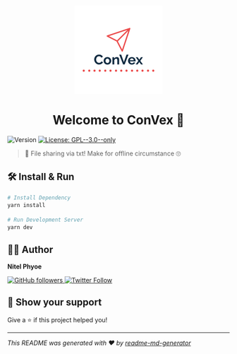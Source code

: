 <p align="center">
<img src="https://github.com/NitelPhyoe/ConVex/blob/main/public/images/logo.png?raw=true"/>
</p>
<h1 align="center">Welcome to ConVex 👋</h1>
<p>
  <img alt="Version" src="https://img.shields.io/badge/version-0.0.1-blue.svg?cacheSeconds=2592000?&style=flat-square" />
  <a href="#" target="_blank">
    <img alt="License: GPL--3.0--only" src="https://img.shields.io/badge/License-GPL--3.0--only-red.svg?style=flat-square" />
  </a>

</p>

> 📄 File sharing via txt! Make for offline circumstance 🙄

## 🛠 Install & Run

```sh
# Install Dependency
yarn install

# Run Development Server
yarn dev
```

## 👨‍💻 Author

**Nitel Phyoe**

  <a href="https://github.com/nitelphyoe" target="_blank">
  <img alt="GitHub followers" src="https://img.shields.io/github/followers/nitelphyoe?label=Github&logo=github&style=for-the-badge"/>
  </a>
  <a href="https://twitter.com/nitelphyoe" target="_blank">
  <img alt="Twitter Follow" src="https://img.shields.io/twitter/follow/nitelphyoe?label=twitter&logo=twitter&style=for-the-badge">
  </a>

## 🙏 Show your support

Give a ⭐️ if this project helped you!

---

_This README was generated with ❤️ by [readme-md-generator](https://github.com/kefranabg/readme-md-generator)_
